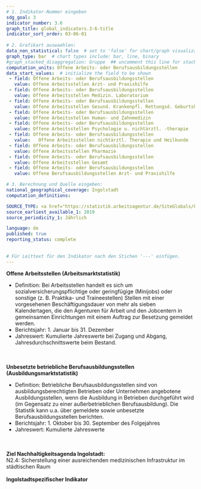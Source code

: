 ```yaml
---
# 1. Indikator-Nummer eingeben 
sdg_goal: 3 
indicator_number: 3.6
graph_title: global_indicators.3-6-title
indicator_sort_order: 03-06-01
 
# 2. Grafikart auswaehlen: 
data_non_statistical: false  # set to 'false' for chart/graph visualization 
graph_type: bar  # chart types include: bar, line, binary 
#graph_stacked_disaggregation: Gruppe  ## uncomment this line for stacked bars. eplace 'Geschlecht' with the field of aggregation. 
computation_units: Offene Arbeits- oder Berufsausbildungsstellen
data_start_values:  # initialize the field to be shown  
 - field: Offene Arbeits- oder Berufsausbildungsstellen 
   value: Offene Arbeitsstellen Arzt- und Praxishilfe
 - field: Offene Arbeits- oder Berufsausbildungsstellen 
   value: Offene Arbeitsstellen Medizin. Laboratorium
 - field: Offene Arbeits- oder Berufsausbildungsstellen 
   value: Offene Arbeitsstellen Gesund. Krankenpfl. Rettungsd. Geburtsh.
 - field: Offene Arbeits- oder Berufsausbildungsstellen 
   value: Offene Arbeitsstellen Human- und Zahnmedizin
 - field: Offene Arbeits- oder Berufsausbildungsstellen 
   value: Offene Arbeitsstellen Psychologie u. nichtärztl. -therapie
 - field: Offene Arbeits- oder Berufsausbildungsstellen 
   value: 	Offene Arbeitsstellen nichtärztl. Therapie und Heilkunde
 - field: Offene Arbeits- oder Berufsausbildungsstellen 
   value: Offene Arbeitsstellen Pharmazie
 - field: Offene Arbeits- oder Berufsausbildungsstellen 
   value: Offene Arbeitsstellen Gesamt
 - field: Offene Arbeits- oder Berufsausbildungsstellen 
   value: Offene Berufsausbildungsstellen Arzt- und Praxishilfe 

# 3. Berechnung und Quelle eingeben: 
national_geographical_coverage: Ingolstadt 
computation_definitions: 

SOURCE_TYPE: <a href="https://statistik.arbeitsagentur.de/SiteGlobals/Forms/Suche/Einzelheftsuche_Formular.html?nn=15024&r_f=by_Ingolstadt&topic_f=gemeldete-arbeitsstellen">Bundesagentur für Arbeit - gemeldete Arbeitsstellen</a> und <a href="https://statistik.arbeitsagentur.de/SiteGlobals/Forms/Suche/Einzelheftsuche_Formular.html?r_f=by_Ingolstadt&topic_f=ausb-ausbildungsstellenmarkt-mit-zkt">Bundesagentur für Arbeit - Bewerber und Berufsausbildungsstellen</a>"  # data source  
source_earliest_available_1: 2019
source_periodicity_1: Jährlich

language: de   
published: true 
reporting_status: complete
 
 
# Für Leittext für den Indikator nach den Stichen '---' einfügen. 
---
```

<b>Offene Arbeitsstellen (Arbeitsmarktstatistik)</b>
<ul>
<li>Definition: Bei Arbeitsstellen handelt es sich um sozialversicherungspflichtige oder geringfügige (Minijobs) oder sonstige (z. B. Praktika- und Traineestellen) Stellen mit einer vorgesehenen Beschäftigungsdauer von mehr als sieben Kalendertagen, die den Agenturen für Arbeit und den Jobcentern in gemeinsamen Einrichtungen mit einem Auftrag zur Besetzung gemeldet werden.</li>
<li>Berichtsjahr: 1. Januar bis 31. Dezember</li> 
<li>Jahreswert: Kumulierte Jahreswerte bei Zugang und Abgang, Jahresdurchschnittswerte beim Bestand.</li></ul><br>
<br>
<b>Unbesetzte betriebliche Berufsausbildungsstellen (Ausbildungsmarktstatistik)</b>
<ul>
<li>Definition: Betriebliche Berufsausbildungsstellen sind von ausbildungsberechtigten Betrieben oder Unternehmen angebotene Ausbildungsstellen, wenn die Ausbildung in Betrieben durchgeführt wird (im Gegensatz zu einer außerbetrieblichen Berufsausbildung). Die Statistik kann u.a. über gemeldete sowie unbesetzte Berufsausbildungsstellen berichten.</li> 
<li>Berichtsjahr: 1. Oktober bis 30. September des Folgejahres</li>
<li>Jahreswert: Kumulierte Jahreswerte</li></ul> <br>
<br>
<b>Ziel Nachhaltigkeitsagenda Ingolstadt:</b><br>
N2.4: Sicherstellung einer ausreichenden medizinischen Infrastruktur im städtischen Raum<br>
<br>
<b>Ingolstadtspezifischer Indikator</b>
